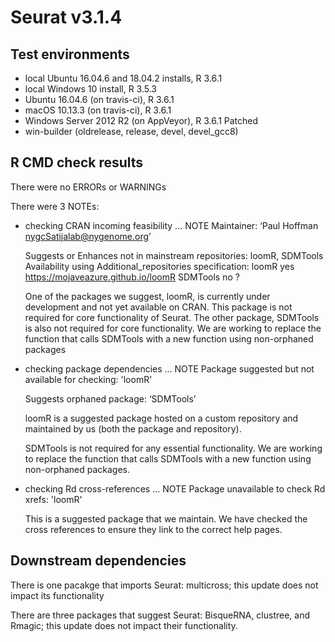 # Seurat v3.1.4

## Test environments
* local Ubuntu 16.04.6 and 18.04.2 installs, R 3.6.1
* local Windows 10 install, R 3.5.3
* Ubuntu 16.04.6 (on travis-ci), R 3.6.1
* macOS 10.13.3 (on travis-ci), R 3.6.1
* Windows Server 2012 R2 (on AppVeyor), R 3.6.1 Patched
* win-builder (oldrelease, release, devel, devel_gcc8)

## R CMD check results
There were no ERRORs or WARNINGs

There were 3 NOTEs:

* checking CRAN incoming feasibility ... NOTE
  Maintainer: ‘Paul Hoffman <nygcSatijalab@nygenome.org>’

  Suggests or Enhances not in mainstream repositories:
    loomR, SDMTools
  Availability using Additional_repositories specification:
    loomR      yes   https://mojaveazure.github.io/loomR
    SDMTools    no   ?

  One of the packages we suggest, loomR, is currently under development and not yet available on CRAN. This package is not required for core functionality of Seurat. The other package, SDMTools is also not required for core functionality. We are working to replace the function that calls SDMTools with a new function using non-orphaned packages

* checking package dependencies ... NOTE
  Package suggested but not available for checking: 'loomR'

  Suggests orphaned package: ‘SDMTools’

  loomR is a suggested package hosted on a custom repository and maintained by us (both the package and repository).

  SDMTools is not required for any essential functionality. We are working to replace the function that calls SDMTools with a new function using non-orphaned packages.

* checking Rd cross-references ... NOTE
  Package unavailable to check Rd xrefs: 'loomR'

  This is a suggested package that we maintain. We have checked the cross references to ensure they link to the correct help pages.

## Downstream dependencies

There is one pacakge that imports Seurat: multicross; this update does not impact its functionality

There are three packages that suggest Seurat: BisqueRNA, clustree, and Rmagic; this update does not impact their functionality.
